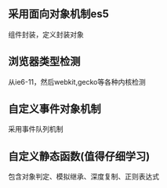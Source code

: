 ## 采用面向对象机制es5

组件封装，定义封装对象

## 浏览器类型检测

从ie6-11，然后webkit,gecko等各种内核检测

## 自定义事件对象机制

采用事件队列机制

## 自定义静态函数(值得仔细学习)

包含对象判定、模拟继承、深度复制、正则表达式

## 